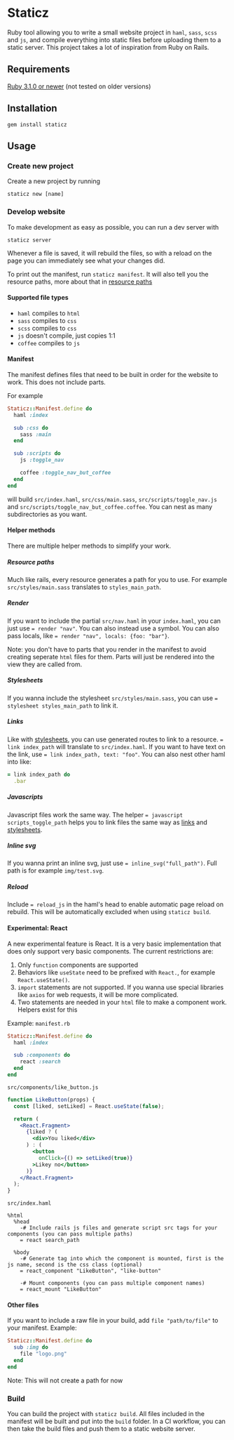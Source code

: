 # Staticz
Ruby tool allowing you to write a small website project in `haml`, `sass`, `scss` and `js`, and compile everything into static files before uploading them to a static server. This project takes a lot of inspiration from Ruby on Rails.

## Requirements
[Ruby 3.1.0 or newer](https://www.ruby-lang.org/) (not tested on older versions)

## Installation
`gem install staticz`

## Usage
### Create new project
Create a new project by running
```
staticz new [name]
```

### Develop website
To make development as easy as possible, you can run a dev server with
```
staticz server
```
Whenever a file is saved, it will rebuild the files, so with a reload on the page you can immediately see what your changes did.

To print out the manifest, run `staticz manifest`. It will also tell you the resource paths, more about that in [resource paths](#resource-paths)

#### Supported file types
- `haml` compiles to `html`
- `sass` compiles to `css`
- `scss` compiles to `css`
- `js` doesn't compile, just copies 1:1
- `coffee` compiles to `js`

#### Manifest
The manifest defines files that need to be built in order for the website to work. This does not include parts.

For example
```ruby
Staticz::Manifest.define do
  haml :index

  sub :css do
    sass :main
  end

  sub :scripts do
    js :toggle_nav

    coffee :toggle_nav_but_coffee
  end
end
```
will build `src/index.haml`, `src/css/main.sass`, `src/scripts/toggle_nav.js` and `src/scripts/toggle_nav_but_coffee.coffee`. You can nest as many subdirectories as you want.

#### Helper methods
There are multiple helper methods to simplify your work.

##### Resource paths
Much like rails, every resource generates a path for you to use. For example `src/styles/main.sass` translates to `styles_main_path`.

##### Render
If you want to include the partial `src/nav.haml` in your `index.haml`, you can just use `= render "nav"`. You can also instead use a symbol.
You can also pass locals, like `= render "nav", locals: {foo: "bar"}`.

Note: you don't have to parts that you render in the manifest to avoid creating seperate `html` files for them. Parts will just be rendered into the view they are called from.

##### Stylesheets
If you wanna include the stylesheet `src/styles/main.sass`, you can use `= stylesheet styles_main_path` to link it.

##### Links
Like with [stylesheets](#stylesheets), you can use generated routes to link to a resource. `= link index_path` will translate to `src/index.haml`.
If you want to have text on the link, use `= link index_path, text: "foo"`. You can also nest other haml into like:
```ruby
= link index_path do
  .bar
```

##### Javascripts
Javascript files work the same way. The helper `= javascript scripts_toggle_path` helps you to link files the same way as [links](#links) and [stylesheets](#stylesheets).

##### Inline svg
If you wanna print an inline svg, just use `= inline_svg("full_path")`. Full path is for example `img/test.svg`.

##### Reload
Include `= reload_js` in the haml's head to enable automatic page reload on rebuild. This will be automatically excluded when using `staticz build`.

#### Experimental: React
A new experimental feature is React. It is a very basic implementation that does only support very basic components.
The current restrictions are:
1. Only `function` components are supported
2. Behaviors like `useState` need to be prefixed with `React.`, for example `React.useState()`.
3. `import` statements are not supported. If you wanna use special libraries like `axios` for web requests, it will be more complicated.
4. Two statements are needed in your `html` file to make a component work. Helpers exist for this

Example:
`manifest.rb`
```ruby
Staticz::Manifest.define do
  haml :index

  sub :components do
    react :search
  end
end
```

`src/components/like_button.js`
```jsx
function LikeButton(props) {
  const [liked, setLiked] = React.useState(false);

  return (
    <React.Fragment>
      {liked ? (
        <div>You liked</div>
      ) : (
        <button
          onClick={() => setLiked(true)}
        >Likey no</button>
      )}
    </React.Fragment>
  );
}
```

`src/index.haml`
```haml
%html
  %head
    -# Include rails js files and generate script src tags for your components (you can pass multiple paths)
    = react search_path

  %body
    -# Generate tag into which the component is mounted, first is the js name, second is the css class (optional)
    = react_component "LikeButton", "like-button"

    -# Mount components (you can pass multiple component names)
    = react_mount "LikeButton"
```

#### Other files
If you want to include a raw file in your build, add `file "path/to/file"` to your manifest. Example:
```ruby
Staticz::Manifest.define do
  sub :img do
    file "logo.png"
  end
end
```

Note: This will not create a path for now

### Build
You can build the project with `staticz build`. All files included in the manifest will be built and put into the `build` folder. In a CI workflow, you can then take the build files and push them to a static website server.
